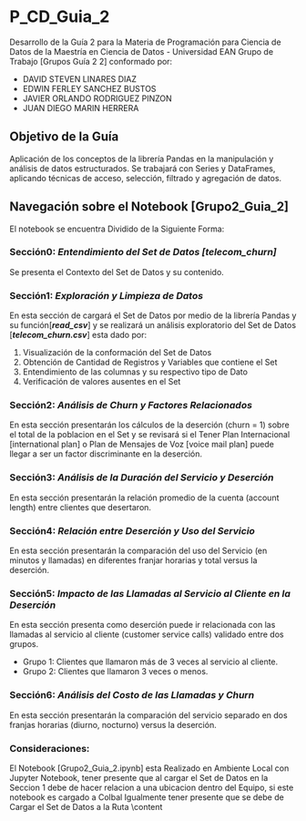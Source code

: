# P_CD_Guia_2
Desarrollo de la Guía 2 para la Materia de Programación para Ciencia de Datos de la Maestría en Ciencia de Datos  - Universidad EAN
Grupo de Trabajo [Grupos Guía 2 2] conformado por: 

* DAVID STEVEN LINARES DIAZ
* EDWIN FERLEY SANCHEZ BUSTOS
* JAVIER ORLANDO RODRIGUEZ PINZON
* JUAN DIEGO MARIN HERRERA

## Objetivo de la Guía
Aplicación de los conceptos de la librería Pandas en la manipulación y análisis de datos estructurados. Se trabajará con Series y DataFrames, aplicando técnicas de acceso, selección, filtrado y agregación de datos.

## Navegación sobre el Notebook [Grupo2_Guia_2]
El notebook se encuentra Dividido de la Siguiente Forma: 
### **Sección0**: *Entendimiento del Set de Datos [telecom_churn]*
Se presenta el Contexto del Set de Datos y su contenido.

### **Sección1**: *Exploración y Limpieza de Datos*
En esta sección de cargará el Set de Datos por medio de la librería Pandas  y su función[***read_csv***] y se realizará un análisis exploratorio del Set de Datos [***telecom_churn.csv***] esta dado por:

1. Visualización de la conformación del Set de Datos 
2. Obtención de Cantidad de Registros y Variables que contiene el Set
2. Entendimiento de las columnas y su respectivo tipo de Dato
4. Verificación de valores ausentes en el Set

### **Sección2**: *Análisis de Churn y Factores Relacionados*
En esta sección presentarán los cálculos de la deserción (churn = 1) sobre el total de la poblacion en el Set y se revisará si el Tener Plan Internacional [international plan] o Plan de Mensajes de Voz [voice mail plan] puede llegar a ser un factor discriminante en la deserción. 

### **Sección3:** *Análisis de la Duración del Servicio y Deserción*
En esta sección presentarán la relación promedio de la cuenta (account length) entre clientes que desertaron. 

### **Sección4:** *Relación entre Deserción y Uso del Servicio*
En esta sección presentarán la comparación del uso del Servicio (en minutos y llamadas) en diferentes franjar horarias y total versus la deserción.

### **Sección5:** *Impacto de las Llamadas al Servicio al Cliente en la Deserción*

En esta sección presenta como deserción puede ir relacionada con las llamadas al servicio al cliente (customer service calls) validado entre dos grupos. 
- Grupo 1: Clientes que llamaron más de 3 veces al servicio al cliente.
- Grupo 2: Clientes que llamaron 3 veces o menos.
### **Sección6:** *Análisis del Costo de las Llamadas y Churn*

En esta sección presentarán la comparación del servicio separado en dos franjas  horarias (diurno, nocturno)  versus la deserción.

### **Consideraciones:**
El Notebook [Grupo2_Guia_2.ipynb] esta Realizado en Ambiente Local con Jupyter Notebook, tener presente que al cargar el Set de Datos en la Seccion 1 debe de hacer relacion a una ubicacion dentro del Equipo, si este notebook es cargado a Colbal Igualmente tener presente que se debe de Cargar el Set de Datos a la Ruta \content 

 
